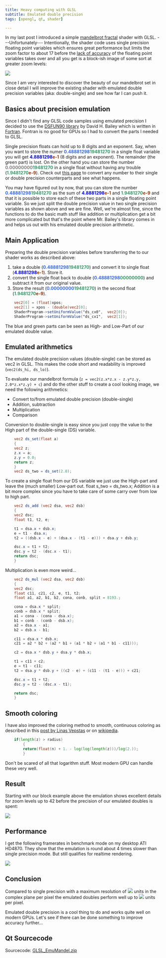 ```yaml
---
title: Heavy computing with GLSL
subtitle: Emulated double precision
tags: [opengl, qt, shader]

---
```


In my last post I introduced a simple [mandelbrot fractal](http://en.wikipedia.org/wiki/Mandelbrot_set) shader with GLSL. ---Unfortunately--- Intentionally, the shader code uses single precision floating point variables which ensures great performance but limits the zoom factor to about 17 before the [lack of accuracy](http://en.wikipedia.org/wiki/Floating_point#Accuracy_problems) of the floating point variables takes over and all you get is a block-ish image of some sort at greater zoom levels:

![](/img/blog/Mandelbrot-App-simple-blocks.png)

Since I am very interested to discover the beauty of our mandelbrot set in close detail I will improve the existing shader with emulated double precision variables (aka: double-single) and see how far I can push it.

## Basics about precision emulation

Since I didn't find any GLSL code samples using emulated precision I decided to use the [DSFUN90 library](http://crd.lbl.gov/~dhbailey/mpdist/) by David H. Bailey which is written in [Fortran](http://en.wikipedia.org/wiki/Fortran). Fontran is no good for GPUs so I had to convert the parts I needed to GLSL.

Single precision floats can hold up to 8 digits and an exponent. Say, when you want to store the numer **<span style="color: #3366ff;">0.48881298</span><span style="color: #339966;">19481270</span>** in a single float variable you will get **<span style="color: #0000ff;">4.8881298</span><span style="color: #993300;">e-1</span>** (8 digits and an exponent). The remainder (the green part) is lost. On the other hand you can store the number **<span style="color: #808080;">0.00000000</span><span style="color: #339966;">19481270</span>** in a single float without having any trouble (**<span style="color: #339966;">1.9481270</span><span style="color: #993300;">e-9</span>**). Check out [this page](http://babbage.cs.qc.edu/IEEE-754/Decimal.html) to convert any number to their single or double precision counterparts and see what happens.

You may have figured out by now, that you can store the number **<span style="color: #3366ff;">0.48881298</span><span style="color: #339966;">19481270</span>** as the sum of **<span style="color: #0000ff;">4.8881298</span><span style="color: #993300;">e-1</span>** and **<span style="color: #339966;">1.9481270</span><span style="color: #993300;">e-9</span>** and that it is possible to store each of these two parts in a single floating point variable. So we just split the double precision value in two single precision variables as shown above and we are fine. Well, we're almost fine, since the functions to do the basic math stuff like addition or multiplication get a bit more complicated but that's the point where Mr. Bailey's library comes in and helps us out with his emulated double precision arithmetic.

## Main Application

Preparing the double precision variables before transferring the to our shader works as described above:

1. take a double (**<span style="color: #3366ff;">0.48881298</span><span style="color: #339966;">19481270</span>**) and convert it to single float (**<span style="color: #0000ff;">4.8881298</span><span style="color: #993300;">e-1</span>**). Store it.
2. convert the single float back to double (**<span style="color: #3366ff;">0.48881298</span><span style="color: #339966;">00000000</span>**) and subtract it from our original value.
3. Store the result (**<span style="color: #3366ff;">0.00000000</span><span style="color: #339966;">19481270</span>**)  **<span style="color: #3366ff;"> </span><span style="color: #339966;"> </span>** in the second float (**<span style="color: #339966;">1.9481270</span><span style="color: #993300;">e-9</span>**).

```glsl
    vec2[0] = (float)xpos;
    vec2[1] = xpos - (double)vec2[0];
    ShaderProgram->setUniformValue("ds_cx0",  vec2[0]);
    ShaderProgram->setUniformValue("ds_cx1",  vec2[1]);
```

The blue and green parts can be seen as High- and Low-Part of our emulated double value.

## Emulated arithmetics

The emulated double precision values (double-single) can be stored as vec2 in GLSL. This makes the code short and readability is improved (`vec2(ds_hi, ds_lo)`).

To evaluate our mandelbrot formula (`z = vec2(z.x*z.x - z.y*z.y, 2.0*z.x*z.y) + c`) and do the other stuff to create a cool looking image, we need the following arithmetics:

* Convert to/from emulated double precision (double-single)
* Addition, subtraction
* Multiplication
* Comparison

Conversion to double-single is easy since you just copy the value to the High part of the double-single (DS) variable.

```glsl
    vec2 ds_set(float a)
    {
    vec2 z;
    z.x = a;
    z.y = 0.0;
    return z;
    }
    vec2 ds_two = ds_set(2.0);
```    

To create a single float from our DS variable we just use the High-part and leave the (much smaller) Low-part out.
    float s_two = ds_two.x;
Addition is a bit more complex since you have to take care of some carry over from low to high part.

```glsl
    vec2 ds_add (vec2 dsa, vec2 dsb)
    {
    vec2 dsc;
    float t1, t2, e;

    t1 = dsa.x + dsb.x;
    e = t1 - dsa.x;
    t2 = ((dsb.x - e) + (dsa.x - (t1 - e))) + dsa.y + dsb.y;

    dsc.x = t1 + t2;
    dsc.y = t2 - (dsc.x - t1);
    return dsc;
    }
```

Multiplication is even more weird...

```glsl
    vec2 ds_mul (vec2 dsa, vec2 dsb)
    {
    vec2 dsc;
    float c11, c21, c2, e, t1, t2;
    float a1, a2, b1, b2, cona, conb, split = 8193.;

    cona = dsa.x * split;
    conb = dsb.x * split;
    a1 = cona - (cona - dsa.x);
    b1 = conb - (conb - dsb.x);
    a2 = dsa.x - a1;
    b2 = dsb.x - b1;

    c11 = dsa.x * dsb.x;
    c21 = a2 * b2 + (a2 * b1 + (a1 * b2 + (a1 * b1 - c11)));

    c2 = dsa.x * dsb.y + dsa.y * dsb.x;

    t1 = c11 + c2;
    e = t1 - c11;
    t2 = dsa.y * dsb.y + ((c2 - e) + (c11 - (t1 - e))) + c21;

    dsc.x = t1 + t2;
    dsc.y = t2 - (dsc.x - t1);

    return dsc;
    }
```

## Smooth coloring

I have also improved the coloring method to smooth, continuous coloring as described in this [post by Linas Vepstas](http://linas.org/art-gallery/escape/escape.html) or on [wikipedia](http://en.wikipedia.org/wiki/Mandelbrot_set#Continuous_.28smooth.29_coloring).

```glsl
    if(length(z) > radius)
        {
        return(float(n) + 1. - log(log(length(z)))/log(2.));
        }
```

Don't be scared of all that logarithm stuff. Most modern GPU can handle these very well.

## Result

Starting with our block example above the emulation shows excellent details for zoom levels up to 42 before the precision of our emulated doubles is spent:

![](/img/blog/Mandelbrot-App-emu.png)

## Performance

I get the following framerates in benchmark mode on my desktop ATI HD4870. They show that the emulation is round about 4 times slower than single precision mode. But still qualifies for realtime rendering.

![](/img/blog/Mandelbrot-App-emu-perf.png)

## Conclusion

Compared to single precision with a maximum resolution of ![](https://latex.codecogs.com/gif.latex?59\cdot10^{-9}) units in the complex plane per pixel the emulated doubles perform well up to ![](https://latex.codecogs.com/gif.latex?1.7\cdot10^{-15})
units per pixel.

Emulated double precision is a cool thing to do and works quite well on modern GPUs. Let's see if there can be done something to improve accuracy further...

## Qt Sourcecode

Sourcecode: [GLSL_EmuMandel.zip](/files/GLSL_EmuMandel.zip)
